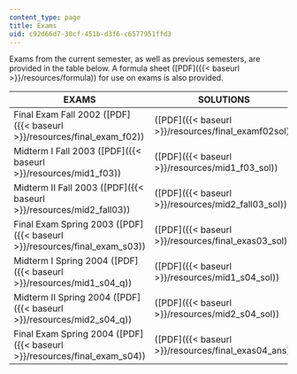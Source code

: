 ```yaml
---
content_type: page
title: Exams
uid: c92d66d7-30cf-451b-d3f6-c6577951ffd3
---
```


Exams from the current semester, as well as previous semesters, are provided in the table below. A formula sheet ([PDF]({{< baseurl >}}/resources/formula)) for use on exams is also provided.

| EXAMS | SOLUTIONS |
| --- | --- |
| Final Exam Fall 2002 ([PDF]({{< baseurl >}}/resources/final_exam_f02)) | ([PDF]({{< baseurl >}}/resources/final_examf02sol)) |
| Midterm I Fall 2003 ([PDF]({{< baseurl >}}/resources/mid1_f03)) | ([PDF]({{< baseurl >}}/resources/mid1_f03_sol)) |
| Midterm II Fall 2003 ([PDF]({{< baseurl >}}/resources/mid2_fall03)) | ([PDF]({{< baseurl >}}/resources/mid2_fall03_sol)) |
| Final Exam Spring 2003 ([PDF]({{< baseurl >}}/resources/final_exam_s03)) | ([PDF]({{< baseurl >}}/resources/final_exas03_sol)) |
| Midterm I Spring 2004 ([PDF]({{< baseurl >}}/resources/mid1_s04_q)) | ([PDF]({{< baseurl >}}/resources/mid1_s04_sol)) |
| Midterm II Spring 2004 ([PDF]({{< baseurl >}}/resources/mid2_s04_q)) | ([PDF]({{< baseurl >}}/resources/mid2_s04_sol)) |
| Final Exam Spring 2004 ([PDF]({{< baseurl >}}/resources/final_exam_s04)) | ([PDF]({{< baseurl >}}/resources/final_exas04_ans))